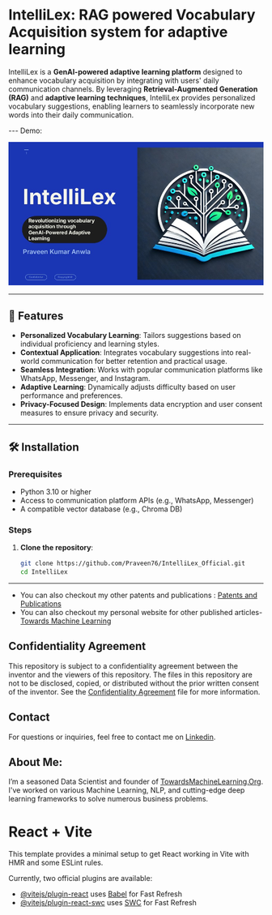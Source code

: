 
# IntelliLex: RAG powered Vocabulary Acquisition system for adaptive learning

IntelliLex is a **GenAI-powered adaptive learning platform** designed to enhance vocabulary acquisition by integrating with users' daily communication channels. By leveraging **Retrieval-Augmented Generation (RAG)** and **adaptive learning techniques**, IntelliLex provides personalized vocabulary suggestions, enabling learners to seamlessly incorporate new words into their daily communication.

--- Demo:

[![RAG powered Vocabulary Acquisition system for adaptive learning](https://github.com/Praveen76/IntelliLex_Official/blob/main/IntelliLex_thumbnail.jpg)](https://youtu.be/NjTxQSuceQQ)

---

## 🚀 Features

- **Personalized Vocabulary Learning**: Tailors suggestions based on individual proficiency and learning styles.
- **Contextual Application**: Integrates vocabulary suggestions into real-world communication for better retention and practical usage.
- **Seamless Integration**: Works with popular communication platforms like WhatsApp, Messenger, and Instagram.
- **Adaptive Learning**: Dynamically adjusts difficulty based on user performance and preferences.
- **Privacy-Focused Design**: Implements data encryption and user consent measures to ensure privacy and security.

---

## 🛠️ Installation

### Prerequisites
- Python 3.10 or higher
- Access to communication platform APIs (e.g., WhatsApp, Messenger)
- A compatible vector database (e.g., Chroma DB)

### Steps

1. **Clone the repository**:
   ```bash
   git clone https://github.com/Praveen76/IntelliLex_Official.git
   cd IntelliLex
   ```
---

- You can also checkout my other patents and publications :  [Patents and Publications](https://github.com/Praveen76/Patents-and-Publications/)
- You can also checkout my personal website for other published articles-  [Towards Machine Learning](https://towardsmachinelearning.org/)

## Confidentiality Agreement

This repository is subject to a confidentiality agreement between the inventor and the viewers of this repository. The files in this repository are not to be disclosed, copied, or distributed without the prior written consent of the inventor. See the [Confidentiality Agreement](https://github.com/Praveen76/Patents-and-Publications/blob/main/ConfidentialityAgreement.md) file for more information.

## Contact

For questions or inquiries, feel free to contact me on [Linkedin](https://www.linkedin.com/in/praveen-kumar-anwla-49169266/).

## **About Me**:
I’m a seasoned Data Scientist and founder of [TowardsMachineLearning.Org](https://towardsmachinelearning.org/). I've worked on various Machine Learning, NLP, and cutting-edge deep learning frameworks to solve numerous business problems.


# React + Vite

This template provides a minimal setup to get React working in Vite with HMR and some ESLint rules.

Currently, two official plugins are available:

- [@vitejs/plugin-react](https://github.com/vitejs/vite-plugin-react/blob/main/packages/plugin-react/README.md) uses [Babel](https://babeljs.io/) for Fast Refresh
- [@vitejs/plugin-react-swc](https://github.com/vitejs/vite-plugin-react-swc) uses [SWC](https://swc.rs/) for Fast Refresh
